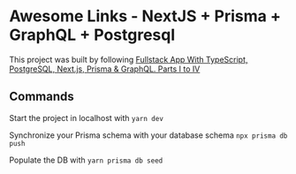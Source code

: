 # Awesome Links - NextJS + Prisma + GraphQL + Postgresql

This project was built by following [Fullstack App With TypeScript, PostgreSQL, Next.js, Prisma & GraphQL. Parts I to IV](https://www.prisma.io/blog/fullstack-nextjs-graphql-prisma-oklidw1rhw)

## Commands
Start the project in localhost with `yarn dev`

Synchronize your Prisma schema with your database schema `npx prisma db push`

Populate the DB with `yarn prisma db seed`